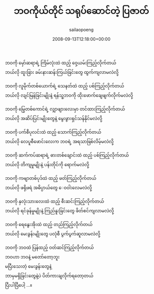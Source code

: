 ﻿---
_last_editor_used_jetpack: block-editor
_publicize_job_id: "59410599415"
_wp_old_date: "2021-06-10"
author: sailaopoeng
categories:
  - poems
date: "2008-09-13T12:18:00+00:00"
parent_post_id: null
post_id: "270"
timeline_notification: "1623281312"
title: ဘဝကိုယ်တိုင် သရုပ်ဆောင်တဲ့ ပြဇာတ်
url: /2008/09/13/ဘဝကိုယ်တိုင်-သရုပ်ဆောင်/

---
ဘဝကို မှော်ဆရာရဲ့ ကြိမ်လုံးထဲ ထည့် ဝှေ့ယမ်းကြည့်လိုက်တယ်  
ဘယ်လို ထူးခြား ခမ်းနားဆန်းကြယ်ခြင်းတွေ ထွက်ကျလာမလဲလို့

ဘဝကို လူမိုက်တစ်ယောက်ရဲ့ သေနတ်ထဲ ထည့် ပစ်ကြည့်လိုက်တယ်  
ဘယ်လို လျင်မြန်ခြင်းမျိုးနဲ့ ရန်သူ့ဘဝကို ထိုးဖောက်ချေဖျက်လိုက်မလဲလို့

ဘဝကို မြွေတစ်ကောင်ရဲ့ လျှာဖျားလေးမှာ တင်ထားကြည့်လိုက်တယ်  
ဘယ်လို အဆိပ်ပြင်းမျိုးတွေနဲ့ မွေးဖွားရှင်သန်နိုင်မလဲလို့

ဘဝကို ပက်စီပုလင်းထဲ ထည့် သောက်ကြည့်လိုက်တယ်  
ဘယ်လို လေပူစီဖောင်းလေးက ဘဝရဲ့ အရသာဖြစ်လိမ့်မလဲလို့

ဘဝကို ဆက်ကပ်ဆရာရဲ့ ဓားတစ်ချောင်းထဲ ထည့် ပစ်ကြည့်လိုက်တယ်  
ဘယ်လို တိကျမှုမျိုးနဲ့ ပန်းတိုင်ကို ရောက်မလဲလို့

ဘဝကို ကဗျာတစ်ပုဒ်ထဲ ထည့် ဖတ်ကြည့်လိုက်တယ်  
ဘယ်လို ဖရိုဖရဲ အဓိပ္ပာယ်တွေ ေ၀ဝါးလေမလဲလို့

ဘဝကို နှလုံးသားလေးထဲ ထည့် စီးဆင်းကြည့်လိုက်တယ်  
ဘယ်လို ရင်ခုန်မှုမျိုးနဲ့ ကြည်နူးခြင်းတွေ ဖိတ်စင်ကျလာမလဲလို့

ဘဝကို ရေနွေးအိုးထဲ ထည့် တည်ကြည့်လိုက်တယ်  
ဘယ်လို မေးခွန်းမျိုးတွေ ပလုံစီ ပွက်ပွက်ဆူလာမလဲလို့

ဘဝကို ဘဝထဲ ပြန်ထည့် ဝတ်ဆင်ကြည့်လိုက်တယ်  
ဘဝဟာ ဘဝနဲ့ မတော်တော့ဘူး  
မပြီးသေးတဲ့ မေးခွန်းတွေနဲ့  
ဘာမှမရှိခြင်းတွေနဲ့ပဲ ပိတ်ကားချလိုက်ရတော့တယ်  
ပြီးပါပြီပေါ့ …။
